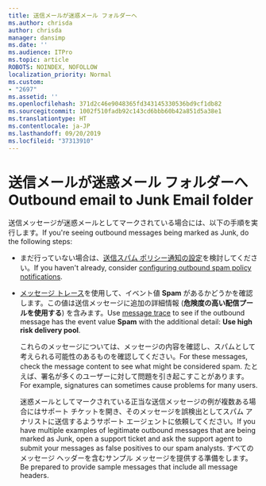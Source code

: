 ```yaml
---
title: 送信メールが迷惑メール フォルダーへ
ms.author: chrisda
author: chrisda
manager: dansimp
ms.date: ''
ms.audience: ITPro
ms.topic: article
ROBOTS: NOINDEX, NOFOLLOW
localization_priority: Normal
ms.custom:
- "2697"
ms.assetid: ''
ms.openlocfilehash: 371d2c46e9048365fd343145330536bd9cf1db82
ms.sourcegitcommit: 1002f510fadb92c143cd6bbb60b42a851d5a38e1
ms.translationtype: HT
ms.contentlocale: ja-JP
ms.lasthandoff: 09/20/2019
ms.locfileid: "37313910"
---
```

# <a name="outbound-email-to-junk-email-folder"></a><span data-ttu-id="77401-102">送信メールが迷惑メール フォルダーへ</span><span class="sxs-lookup"><span data-stu-id="77401-102">Outbound email to Junk Email folder</span></span>

<span data-ttu-id="77401-103">送信メッセージが迷惑メールとしてマークされている場合には、以下の手順を実行します。</span><span class="sxs-lookup"><span data-stu-id="77401-103">If you're seeing outbound messages being marked as Junk, do the following steps:</span></span>

- <span data-ttu-id="77401-104">まだ行っていない場合は、[送信スパム ポリシー通知の設定](https://docs.microsoft.com/office365/securitycompliance/configure-the-outbound-spam-policy)を検討してください。</span><span class="sxs-lookup"><span data-stu-id="77401-104">If you haven't already, consider [configuring outbound spam policy notifications](https://docs.microsoft.com/office365/securitycompliance/configure-the-outbound-spam-policy).</span></span>

- <span data-ttu-id="77401-105">[メッセージ トレース](https://docs.microsoft.com/office365/securitycompliance/message-trace-scc)を使用して、イベント値 **Spam** があるかどうかを確認します。この値は送信メッセージに追加の詳細情報 (**危険度の高い配信プールを使用する**) を含みます。</span><span class="sxs-lookup"><span data-stu-id="77401-105">Use [message trace](https://docs.microsoft.com/office365/securitycompliance/message-trace-scc) to see if the outbound message has the event value **Spam** with the additional detail: **Use high risk delivery pool**.</span></span>

  <span data-ttu-id="77401-106">これらのメッセージについては、メッセージの内容を確認し、スパムとして考えられる可能性のあるものを確認してください。</span><span class="sxs-lookup"><span data-stu-id="77401-106">For these messages, check the message content to see what might be considered spam.</span></span> <span data-ttu-id="77401-107">たとえば、署名が多くのユーザーに対して問題を引き起こすことがあります。</span><span class="sxs-lookup"><span data-stu-id="77401-107">For example, signatures can sometimes cause problems for many users.</span></span>

  <span data-ttu-id="77401-108">迷惑メールとしてマークされている正当な送信メッセージの例が複数ある場合にはサポート チケットを開き、そのメッセージを誤検出としてスパム アナリストに送信するようサポート エージェントに依頼してください。</span><span class="sxs-lookup"><span data-stu-id="77401-108">If you have multiple examples of legitimate outbound messages that are being marked as Junk, open a support ticket and ask the support agent to submit your messages as false positives to our spam analysts.</span></span> <span data-ttu-id="77401-109">すべてのメッセージ ヘッダーを含むサンプル メッセージを提供する準備をします。</span><span class="sxs-lookup"><span data-stu-id="77401-109">Be prepared to provide sample messages that include all message headers.</span></span>

